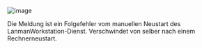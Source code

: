 

![image](https://user-images.githubusercontent.com/16536936/210274078-fc603f8d-e815-4147-9af4-d8b3c6975536.png)

Die Meldung ist ein Folgefehler vom manuellen Neustart des LanmanWorkstation-Dienst. Verschwindet von selber nach einem Rechnerneustart.
